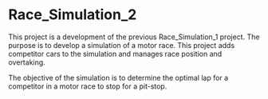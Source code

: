 # Race_Simulation_2
This project is a development of the previous Race_Simulation_1 project. The purpose is to develop a simulation of a motor race. This project adds competitor cars to the simulation and manages race position and overtaking.

The objective of the simulation is to determine the optimal lap for a competitor in a motor race to stop for a pit-stop.

